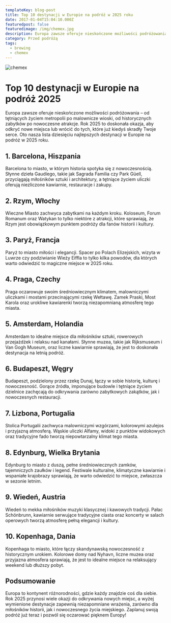 ```yaml
---
templateKey: blog-post
title: Top 10 destynacji w Europie na podróż w 2025 roku
date: 2017-01-04T15:04:10.000Z
featuredpost: false
featuredimage: /img/chemex.jpg
description: Europa zawsze oferuje nieskończone możliwości podróżowania – od tętniących życiem metropolii po malownicze wioski, od historycznych zabytków po nowoczesne atrakcje. Rok 2025 to doskonała okazja, aby odkryć nowe miejsca lub wrócić do tych, które już kiedyś skradły Twoje serce.
category: Przed podróżą
tags:
  - brewing
  - chemex
---
```

![chemex](/img/wycieczka-do-stanow.jpg)

# Top 10 destynacji w Europie na podróż 2025

Europa zawsze oferuje nieskończone możliwości podróżowania – od tętniących życiem metropolii po malownicze wioski, od historycznych zabytków po nowoczesne atrakcje. Rok 2025 to doskonała okazja, aby odkryć nowe miejsca lub wrócić do tych, które już kiedyś skradły Twoje serce. Oto nasza lista dziesięciu najlepszych destynacji w Europie na podróż w 2025 roku.

## 1. Barcelona, Hiszpania

Barcelona to miasto, w którym historia spotyka się z nowoczesnością. Słynne dzieła Gaudíego, takie jak Sagrada Familia czy Park Güell, przyciągają miłośników sztuki i architektury, a tętniące życiem uliczki oferują niezliczone kawiarnie, restauracje i zakupy.

## 2. Rzym, Włochy

Wieczne Miasto zachwyca zabytkami na każdym kroku. Koloseum, Forum Romanum oraz Watykan to tylko niektóre z atrakcji, które sprawiają, że Rzym jest obowiązkowym punktem podróży dla fanów historii i kultury.

## 3. Paryż, Francja

Paryż to miasto miłości i elegancji. Spacer po Polach Elizejskich, wizyta w Luwrze czy podziwianie Wieży Eiffla to tylko kilka powodów, dla których warto odwiedzić to magiczne miejsce w 2025 roku.

## 4. Praga, Czechy

Praga oczarowuje swoim średniowiecznym klimatem, malowniczymi uliczkami i mostami przecinającymi rzekę Wełtawę. Zamek Praski, Most Karola oraz urokliwe kawiarenki tworzą niezapomnianą atmosferę tego miasta.

## 5. Amsterdam, Holandia

Amsterdam to idealne miejsce dla miłośników sztuki, rowerowych przejażdżek i relaksu nad kanałami. Słynne muzea, takie jak Rijksmuseum i Van Gogh Museum, oraz liczne kawiarnie sprawiają, że jest to doskonała destynacja na letnią podróż.

## 6. Budapeszt, Węgry

Budapeszt, podzielony przez rzekę Dunaj, łączy w sobie historię, kulturę i nowoczesność. Gorące źródła, imponujące budowle i tętniące życiem dzielnice zachęcają do odkrywania zarówno zabytkowych zakątków, jak i nowoczesnych restauracji.

## 7. Lizbona, Portugalia

Stolica Portugalii zachwyca malowniczymi wzgórzami, kolorowymi azulejos i przyjazną atmosferą. Wąskie uliczki Alfamy, widoki z punktów widokowych oraz tradycyjne fado tworzą niepowtarzalny klimat tego miasta.

## 8. Edynburg, Wielka Brytania

Edynburg to miasto z duszą, pełne średniowiecznych zamków, tajemniczych zaułków i legend. Festiwale kulturalne, klimatyczne kawiarnie i wspaniałe krajobrazy sprawiają, że warto odwiedzić to miejsce, zwłaszcza w sezonie letnim.

## 9. Wiedeń, Austria

Wiedeń to mekka miłośników muzyki klasycznej i kawowych tradycji. Pałac Schönbrunn, kawiarnie serwujące tradycyjne ciasta oraz koncerty w salach operowych tworzą atmosferę pełną elegancji i kultury.

## 10. Kopenhaga, Dania

Kopenhaga to miasto, które łączy skandynawską nowoczesność z historycznym urokiem. Kolorowe domy nad Nyhavn, liczne muzea oraz przyjazna atmosfera sprawiają, że jest to idealne miejsce na relaksujący weekend lub dłuższy pobyt.

## Podsumowanie

Europa to kontynent różnorodności, gdzie każdy znajdzie coś dla siebie. Rok 2025 przynosi wiele okazji do odkrywania nowych miejsc, a wyżej wymienione destynacje zapewnią niezapomniane wrażenia, zarówno dla miłośników historii, jak i nowoczesnego życia miejskiego. Zaplanuj swoją podróż już teraz i pozwól się oczarować pięknem Europy!
